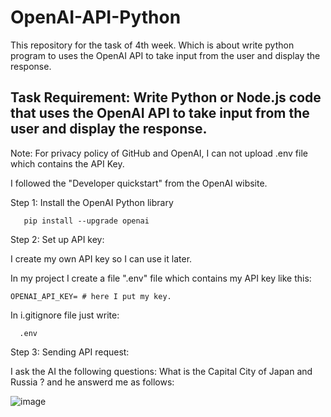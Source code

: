 # OpenAI-API-Python
This repository for the task of 4th week. Which is about write python program to uses the OpenAI API to take input from the user and display the response.

Task Requirement:
Write Python or Node.js code that uses the OpenAI API to take input from the user and display the response.
------------------------
Note: For privacy policy of GitHub and OpenAI, I can not upload .env file which contains the API Key.

I followed the "Developer quickstart" from the OpenAI wibsite.

Step 1: Install the OpenAI Python library

       pip install --upgrade openai

Step 2: Set up  API key:

I create my own API key so I can use it later.

In my project I create a file ".env" file which contains my API key like this:

    OPENAI_API_KEY= # here I put my key.

In i.gitignore file just write:

      .env

Step 3: Sending API request:

I ask the AI the following questions: What is the Capital City of Japan and Russia ? and he answerd me as follows:


  ![image](https://github.com/user-attachments/assets/bbfd63ae-ae6b-4748-98a1-921f6176b941)







